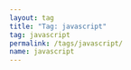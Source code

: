 ```yaml
---
layout: tag
title: "Tag: javascript"
tag: javascript
permalink: /tags/javascript/
name: javascript
---
```

